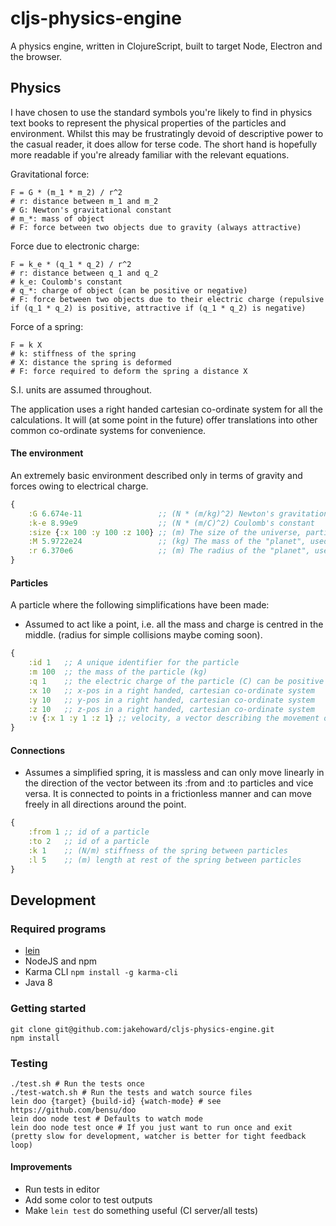 # cljs-physics-engine

A physics engine, written in ClojureScript, built to target Node, Electron and the browser.

## Physics

I have chosen to use the standard symbols you're likely to find in physics text books to represent the physical properties of the particles and environment. Whilst this may be frustratingly devoid of descriptive power to the casual reader, it does allow for terse code. The short hand is hopefully more readable if you're already familiar with the relevant equations.

Gravitational force:

```
F = G * (m_1 * m_2) / r^2
# r: distance between m_1 and m_2
# G: Newton's gravitational constant
# m_*: mass of object
# F: force between two objects due to gravity (always attractive)
```

Force due to electronic charge:

```
F = k_e * (q_1 * q_2) / r^2
# r: distance between q_1 and q_2
# k_e: Coulomb's constant
# q_*: charge of object (can be positive or negative)
# F: force between two objects due to their electric charge (repulsive if (q_1 * q_2) is positive, attractive if (q_1 * q_2) is negative)
```

Force of a spring:

```
F = k X
# k: stiffness of the spring
# X: distance the spring is deformed
# F: force required to deform the spring a distance X
```

S.I. units are assumed throughout.

The application uses a right handed cartesian co-ordinate system for all the calculations. It will (at some point in the future) offer translations into other common co-ordinate systems for convenience.

#### The environment

An extremely basic environment described only in terms of gravity and forces owing to electrical charge.

```Clojure
{
    :G 6.674e-11                 ;; (N * (m/kg)^2) Newton's gravitational constant
    :k-e 8.99e9                  ;; (N * (m/C)^2) Coulomb's constant
    :size {:x 100 :y 100 :z 100} ;; (m) The size of the universe, particles aren't allowed to live outside this box, they hit an invisible, immovable wall if they try.
    :M 5.9722e24                 ;; (kg) The mass of the "planet", used to define a downward force applied to all particles
    :r 6.370e6                   ;; (m) The radius of the "planet", used to define a downward force applied to all particles
}
```

#### Particles

A particle where the following simplifications have been made:

- Assumed to act like a point, i.e. all the mass and charge is centred in the middle. (radius for simple collisions maybe coming soon).

```Clojure
{
    :id 1   ;; A unique identifier for the particle
    :m 100  ;; the mass of the particle (kg)
    :q 1    ;; the electric charge of the particle (C) can be positive or negative
    :x 10   ;; x-pos in a right handed, cartesian co-ordinate system
    :y 10   ;; y-pos in a right handed, cartesian co-ordinate system
    :z 10   ;; z-pos in a right handed, cartesian co-ordinate system
    :v {:x 1 :y 1 :z 1} ;; velocity, a vector describing the movement of the particle (m/s)
}
```

#### Connections

- Assumes a simplified spring, it is massless and can only move linearly in the direction of the vector between its :from and :to particles and vice versa. It is connected to points in a frictionless manner and can move freely in all directions around the point.

```Clojure
{
    :from 1 ;; id of a particle
    :to 2   ;; id of a particle
    :k 1    ;; (N/m) stiffness of the spring between particles
    :l 5    ;; (m) length at rest of the spring between particles
}
```

## Development

### Required programs

- [lein](https://leiningen.org/)
- NodeJS and npm
- Karma CLI `npm install -g karma-cli`
- Java 8

### Getting started

```
git clone git@github.com:jakehoward/cljs-physics-engine.git
npm install
```

### Testing

```
./test.sh # Run the tests once
./test-watch.sh # Run the tests and watch source files
lein doo {target} {build-id} {watch-mode} # see https://github.com/bensu/doo
lein doo node test # Defaults to watch mode
lein doo node test once # If you just want to run once and exit (pretty slow for development, watcher is better for tight feedback loop)
```

#### Improvements

- Run tests in editor
- Add some color to test outputs
- Make `lein test` do something useful (CI server/all tests)
